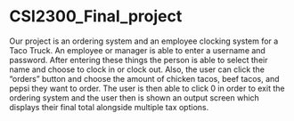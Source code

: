 # CSI2300_Final_project
Our project is an ordering system and an employee clocking system for a Taco Truck. An
employee or manager is able to enter a username and password. After entering these things the
person is able to select their name and choose to clock in or clock out. Also, the user can click
the “orders” button and choose the amount of chicken tacos, beef tacos, and pepsi they want to
order. The user is then able to click 0 in order to exit the ordering system and the user then is
shown an output screen which displays their final total alongside multiple tax options.

